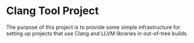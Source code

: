 Clang Tool Project
==================

The purpose of this project is to provide some simple infrastructure for
setting up projects that use Clang and LLVM libraries in out-of-tree builds.

